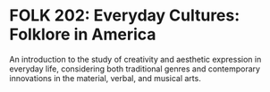 # FOLK 202: Everyday Cultures: Folklore in America

An introduction to the study of creativity and aesthetic expression in everyday life, considering both traditional genres and contemporary innovations in the material, verbal, and musical arts.